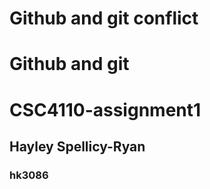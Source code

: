 # Github and git conflict
# Github and git
# CSC4110-assignment1
## Hayley Spellicy-Ryan
### hk3086
